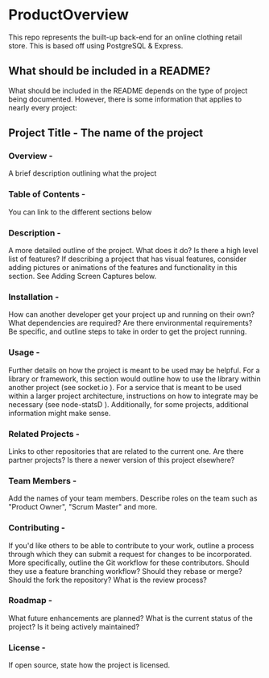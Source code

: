 # ProductOverview

This repo represents the built-up back-end for an online clothing retail store. This is based off using PostgreSQL & Express.

## What should be included in a README?
What should be included in the README depends on the type of project being documented. However, there is some information that applies to nearly every project:

## Project Title - The name of the project
### Overview -
A brief description outlining what the project
### Table of Contents -
You can link to the different sections below
### Description -
A more detailed outline of the project. What does it do? Is there a high level list of features? If describing a project that has visual features, consider adding pictures or animations of the features and functionality in this section. See Adding Screen Captures below.
### Installation -
How can another developer get your project up and running on their own? What dependencies are required? Are there environmental requirements? Be specific, and outline steps to take in order to get the project running.
### Usage -
Further details on how the project is meant to be used may be helpful. For a library or framework, this section would outline how to use the library within another project (see socket.io  ). For a service that is meant to be used within a larger project architecture, instructions on how to integrate may be necessary (see node-statsD  ).
Additionally, for some projects, additional information might make sense.

### Related Projects -
Links to other repositories that are related to the current one. Are there partner projects? Is there a newer version of this project elsewhere?
### Team Members -
Add the names of your team members. Describe roles on the team such as "Product Owner", "Scrum Master" and more.
### Contributing -
If you'd like others to be able to contribute to your work, outline a process through which they can submit a request for changes to be incorporated. More specifically, outline the Git workflow for these contributors. Should they use a feature branching workflow? Should they rebase or merge? Should the fork the repository? What is the review process?
### Roadmap -
What future enhancements are planned? What is the current status of the project? Is it being actively maintained?
### License -
If open source, state how the project is licensed.
